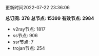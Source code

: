 更新时间2022-07-22 23:36:06

**总订阅: 378**
**总节点: 15399**
**有效节点: 2984**
- v2ray节点: 1817
- ss节点: 906
- ssr节点: 7
- trojan节点: 254
